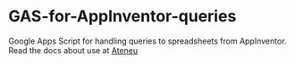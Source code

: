# GAS-for-AppInventor-queries
Google Apps Script for handling queries to spreadsheets from AppInventor.<br>
Read the docs about use at <a href="https://ateneu.xtec.cat/wikiform/wikiexport/cmd/tac/computacional/b12_ai_google_sheets/01_crear">Ateneu</a>

